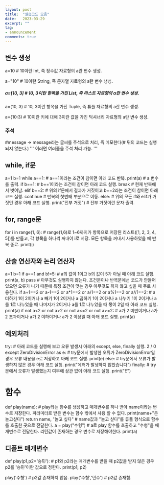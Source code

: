 ```yaml
---
layout: post
title:  "실습코드 모음"
date:   2023-03-29
excerpt: ""
tag:
- announcement
comments: true
---
```


## 변수 생성
a=10 # 10이란 Int, 즉 정수값 자료형의 a란 변수 생성.

a="10" # 10이란 String, 즉 문자열 자료형의 a란 변수 생성.

##### a=[10, 3] # 10, 3이란 항목을 가진 List, 즉 리스트 자료형의 a란 변수 생성.

a=(10, 3) # 10, 3이란 항목을 가진 Tuple, 즉 튜플 자료형의 a란 변수 생성.

a={10:3) # 10이란 키에 대해 3이란 값을 가진 딕셔너리 자료형의 a란 변수 생성.


### 주석
#message -> message라는 글씨를 주석으로 처리, 즉 메모한다(# 뒤의 코드는 실행되지 않는다.)
'''
이러면 여러줄을
주석 처리 가능.
'''

## while, if문
a=1
b=1
while a==1: # a==1이라는 조건이 참이면 아래 코드 반복.
  print(a) # a 변수를 출력.
  if b==1: # b==1이라는 조건이 참이면 아래 코드 실행.
    break # 현재 반복에서 벗어남.
  elif b==2: # 위의 if문에서 결과가 거짓이고 b==2라는 조건이 참이면 아래 코드 실행.
    continue # 반복의 첫번째 부분으로 이동.
  else: # 위의 모든 if와 elif가 거짓인 경우 아래 코드 실행.
    print("전부 거짓") # 전부 거짓이란 문자 출력.

## for, range문
for i in range(1, 6): # range(1,6)로 1~6까지가 항목으로 저장된 리스트([1, 2, 3, 4, 5])를 만들고, 각 항목을 하나씩 꺼내어 i로 저장. 모든 항목을 꺼내서 사용하였을 때 반복 종료.
  print(i)

## 산술 연산자와 논리 연산자
a=1
b=1
if a==1 and b!=5: # a의 값이 1이고 b의 값이 5가 아닐 때 아래 코드 실행.
  print(a, b)
  pass # 아무것도 실행하지 않는다. 조건문이나 반복문에선 코드가 안들어있으면 오류가 나기 때문에 특정 조건이 맞는 경우 아무것도 하지 않고 싶을 때 주로 사용한다.
if a+1==2 or a-1==2 or a*1==2 or a/1==2 or a%1==2 or a//1==2: # a 더하기 1이 2이거나 a 빼기 1이 2이거나 a 곱하기 1이 2이거나 a 나누기 1이 2이거나 a를 1로 나누었을 때 나머지가 2이거나 a를 1로 나누었을 때 몫이 2일 때 아래 코드 실행.
  print(a)
if not a<2 or not a>2 or not a<=2 or not a>=2: # a가 2 미만이거나 a가 2 초과이거나 a가 2 이하이거나 a가 2 이상일 때 아래 코드 실행.
  print(a)

## 예외처리
try: # 아래 코드를 실행해 보고 오류 발생시 아래의 except, else, finally 실행.
  2 / 0
except ZeroDivisionError as e: # try문에서 발생한 오류가 ZeroDivisionError일 경우 오류 내용을 e로 저장하고 아래 코드 실행.
  print(e)
else: # try문에서 오류가 발생하지 않은 경우 아래 코드 실행.
  print("에러가 발생하지 않았습니다")
finally: # try문에서 오류가 발생했는지 여부에 상관 없이 아래 코드 실행.
  print("E")
  
# 함수
def play(name): # play라는 함수를 생성하고 매개변수를 하나 받아 name이라는 변수로 저장한다. 파라미터로 받은 변수는 함수 밖에서 사용 할 수 없다.
  print(name+"은 놀고싶다")
  return name, "놀고 싶다" # name값과 "놀고 싶다"를 튜플 형식으로 함수를 호출한 곳으로 전달한다.
a = play("수형") # a로 play 함수를 호출하고 "수형"을 매개변수로 전달한다. 리턴값이 존재하는 경우 변수로 저장해야한다.
print(a)

## 디폴트 매개변수
def play(p1,p2='승민'): # p1와 p2라는 매개변수를 받을 때 p2값을 받지 않은 경우 p2를 '승민'이란 값으로 정한다.
	print(p1, p2)
 
play('수형') # p2값 존재하지 않음.
play('수형','민수') # p2값 존재함.

